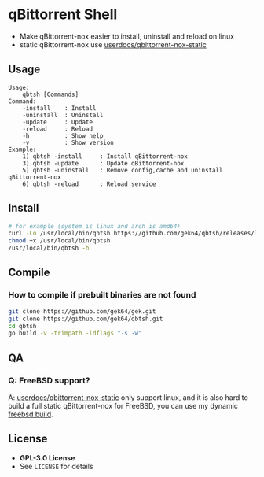 # qBittorrent Shell
- Make qBittorrent-nox easier to install, uninstall and reload on linux
- static qBittorrent-nox use [userdocs/qbittorrent-nox-static](https://github.com/userdocs/qbittorrent-nox-static/releases)

## Usage
```
Usage:
    qbtsh [Commands]
Command:
    -install    : Install
    -uninstall  : Uninstall
    -update     : Update
    -reload     : Reload
    -h          : Show help
    -v          : Show version
Example:
    1) qbtsh -install     : Install qBittorrent-nox
    3) qbtsh -update      : Update qBittorrent-nox
    5) qbtsh -uninstall   : Remove config,cache and uninstall qBittorrent-nox
    6) qbtsh -reload      : Reload service
```

## Install
```sh
# for example (system is linux and arch is amd64)
curl -Lo /usr/local/bin/qbtsh https://github.com/gek64/qbtsh/releases/latest/download/qbtsh-linux-amd64
chmod +x /usr/local/bin/qbtsh
/usr/local/bin/qbtsh -h
```

## Compile
### How to compile if prebuilt binaries are not found
```sh
git clone https://github.com/gek64/gek.git
git clone https://github.com/gek64/qbtsh.git
cd qbtsh
go build -v -trimpath -ldflags "-s -w"
```

## QA
### Q: FreeBSD support?
A: [userdocs/qbittorrent-nox-static](https://github.com/userdocs/qbittorrent-nox-static/releases) only support linux, and it is also hard to build a full static qBittorrent-nox for FreeBSD, you can use my dynamic [freebsd build](https://github.com/gek64/qbittorrent-nox).

## License
- **GPL-3.0 License**
- See `LICENSE` for details
